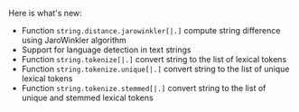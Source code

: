 Here is what's new:
* Function ```string.distance.jarowinkler[|.]``` compute string difference using JaroWinkler algorithm
* Support for language detection in text strings
* Function ```string.tokenize[|.]``` convert string to the list of lexical tokens
* Function ```string.tokenize.unique[|.]``` convert string to the list of unique lexical tokens
* Function ```string.tokenize.stemmed[|.]``` convert string to the list of unique and stemmed lexical tokens

